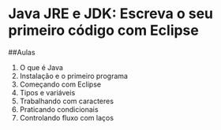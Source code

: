 # Java JRE e JDK: Escreva o seu primeiro código com Eclipse

##Aulas
1. O que é Java
2. Instalação e o primeiro programa
3. Começando com Eclipse
4. Tipos e variáveis
5. Trabalhando com caracteres
6. Praticando condicionais
7. Controlando fluxo com laços

